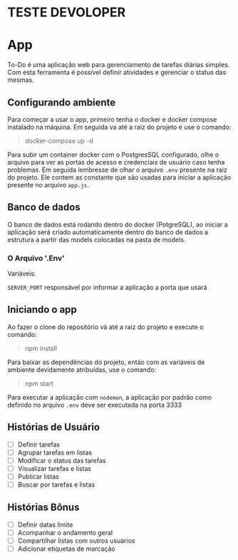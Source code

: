 # TESTE DEVOLOPER

# App

To-Do é uma aplicação web para gerenciamento de tarefas diárias simples.
Com esta ferramenta é possível definir atividades e gerenciar o status das mesmas.


## Configurando ambiente

Para começar a usar o app, primeiro tenha o docker e docker compose instalado na máquina.
Em seguida va até a raiz do projeto e use o comando:

> docker-compose up -d

Para subir um container docker com o PostgresSQL configurado, olhe o arquivo para ver as portas de acesso e credenciais de usuário caso tenha problemas.
Em seguida lembresse de olhar o arquivo `.env` presente na raiz do projeto. Ele contem as constante que são usadas para iniciar a aplicação presente no arquivo `app.js`.

## Banco de dados
O banco de dados está rodando dentro do docker (PotgreSQL), ao iniciar a aplicação será criado automaticamente dentro do banco de dados a estrutura a partir das models colocadas  na pasta de models.

### O Arquivo '.Env'

Variáveis:

`SERVER_PORT` responsável por informar a aplicação a porta que usará

## Iniciando o app
Ao fazer o clone do repositório vá até a raiz do projeto e execute o comando:

> npm install

Para baixar as dependências do projeto, então com as variáveis de ambiente devidamente atribuídas, use o  comando:
> npm start

Para executar a aplicação com `nodemon`, a aplicação por padrão como definido no arquivo `.env` deve ser executada na porta 3333


## Histórias de Usuário

- [ ] Definir tarefas
- [ ] Agrupar tarefas em listas
- [ ] Modificar o status das tarefas
- [ ] Visualizar tarefas e listas
- [ ] Publicar listas
- [ ] Buscar por tarefas e listas

## Histórias Bônus

- [ ] Definir datas limite
- [ ] Acompanhar o andamento geral
- [ ] Compartilhar listas com outros usuários
- [ ] Adicionar etiquetas de marcação
